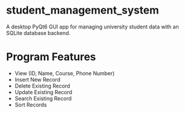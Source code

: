 # student_management_system
 A desktop PyQt6 GUI app for managing university student data with an SQLite database backend.

# Program Features
- View (ID, Name, Course, Phone Number)
- Insert New Record
- Delete Existing Record
- Update Existing Record
- Search Existing Record
- Sort Records